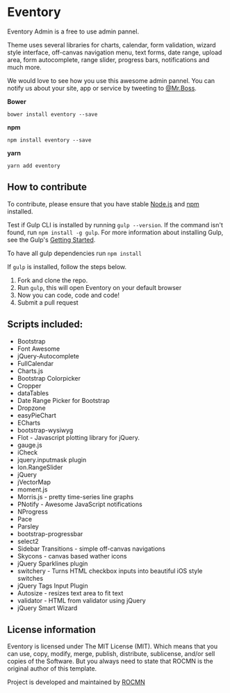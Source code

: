 # Eventory

Eventory Admin is a free to use admin pannel.

Theme uses several libraries for charts, calendar, form validation, wizard style interface, off-canvas navigation menu, text forms, date range, upload area, form autocomplete, range slider, progress bars, notifications and much more.

We would love to see how you use this awesome admin pannel. You can notify us about your site, app or service by tweeting to [@Mr.Boss](https://twitter.com/Real_MrBoss).



**Bower**

```
bower install eventory --save
```

**npm**

```
npm install eventory --save
```

**yarn**

```
yarn add eventory
```

## How to contribute
To contribute, please ensure that you have stable [Node.js](https://nodejs.org/) and [npm](https://npmjs.com) installed.

Test if Gulp CLI is installed by running `gulp --version`.  If the command isn't found, run `npm install -g gulp`.  For more information about installing Gulp, see the Gulp's [Getting Started](https://github.com/gulpjs/gulp/blob/master/docs/getting-started.md).

To have all gulp dependencies run ```npm install```

If `gulp` is installed, follow the steps below.

1. Fork and clone the repo.
2. Run `gulp`, this will open Eventory on your default browser
3. Now you can code, code and code!
4. Submit a pull request


## Scripts included:
* Bootstrap
* Font Awesome
* jQuery-Autocomplete
* FullCalendar
* Charts.js
* Bootstrap Colorpicker
* Cropper
* dataTables
* Date Range Picker for Bootstrap
* Dropzone
* easyPieChart
* ECharts
* bootstrap-wysiwyg
* Flot - Javascript plotting library for jQuery.
* gauge.js
* iCheck
* jquery.inputmask plugin
* Ion.RangeSlider
* jQuery
* jVectorMap
* moment.js
* Morris.js - pretty time-series line graphs
* PNotify - Awesome JavaScript notifications
* NProgress
* Pace
* Parsley
* bootstrap-progressbar
* select2
* Sidebar Transitions - simple off-canvas navigations
* Skycons - canvas based wather icons
* jQuery Sparklines plugin
* switchery - Turns HTML checkbox inputs into beautiful iOS style switches
* jQuery Tags Input Plugin
* Autosize - resizes text area to fit text
* validator - HTML from validator using jQuery
* jQuery Smart Wizard


## License information
Eventory is licensed under The MIT License (MIT). Which means that you can use, copy, modify, merge, publish, distribute, sublicense, and/or sell copies of the Software. But you always need to state that ROCMN is the original author of this template.

Project is developed and maintained by [ROCMN](https://ROCMN.nl/ "ROCMN - Blijf leren")
